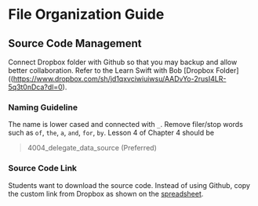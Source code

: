 # File Organization Guide

## Source Code Management
Connect Dropbox folder with Github so that you may backup and allow better collaboration. Refer to the Learn Swift with Bob [Dropbox Folder]((https://www.dropbox.com/sh/jd1qxvciwiuiwsu/AADvYo-2rusI4LR-5q3t0nDca?dl=0).

### Naming Guideline
The name is lower cased and connected with `_`. Remove filer/stop words such as `of`, `the`, `a`, `and`, `for`, `by`. Lesson 4 of Chapter 4 should be

> 4004_delegate_data_source (Preferred)

### Source Code Link
Students want to download the source code. Instead of using Github, copy the custom link from Dropbox as shown on the  [spreadsheet](https://docs.google.com/spreadsheets/d/11-O3amCJin7L3N191H_D71evUunnEUmogyIbhzwP71M/edit?usp=sharing).
